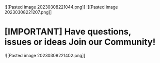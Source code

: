 ![[Pasted image 20230308221044.png]]
![[Pasted image 20230308221207.png]]

# [IMPORTANT] Have questions, issues or ideas Join our Community!


![[Pasted image 20230308221402.png]]
